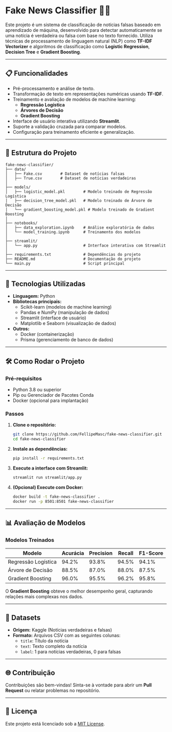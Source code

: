 # Fake News Classifier 📰🚨

Este projeto é um sistema de classificação de notícias falsas baseado em aprendizado de máquina, desenvolvido para detectar automaticamente se uma notícia é verdadeira ou falsa com base no texto fornecido. Utiliza técnicas de processamento de linguagem natural (NLP) como **TF-IDF Vectorizer** e algoritmos de classificação como **Logistic Regression**, **Decision Tree** e **Gradient Boosting**.

---

## 📋 Funcionalidades

- Pré-processamento e análise de texto.
- Transformação de texto em representações numéricas usando **TF-IDF**.
- Treinamento e avaliação de modelos de machine learning:
  - **Regressão Logística**
  - **Árvores de Decisão**
  - **Gradient Boosting**
- Interface de usuário interativa utilizando **Streamlit**.
- Suporte a validação cruzada para comparar modelos.
- Configuração para treinamento eficiente e generalização.

---

## 📁 Estrutura do Projeto

```
fake-news-classifier/
├── data/
│   ├── Fake.csv        # Dataset de notícias falsas
│   ├── True.csv        # Dataset de notícias verdadeiras
│
├── models/
│   ├── logistic_model.pkl        # Modelo treinado de Regressão Logística
│   ├── decision_tree_model.pkl   # Modelo treinado de Árvore de Decisão
│   └── gradient_boosting_model.pkl # Modelo treinado de Gradient Boosting
│
├── notebooks/
│   ├── data_exploration.ipynb    # Análise exploratória de dados
│   └── model_training.ipynb      # Treinamento dos modelos
│
├── streamlit/
│   └── app.py                    # Interface interativa com Streamlit
│
├── requirements.txt              # Dependências do projeto
├── README.md                     # Documentação do projeto
└── main.py                       # Script principal
```

---

## 🚀 Tecnologias Utilizadas

- **Linguagem:** Python
- **Bibliotecas principais:**
  - Scikit-learn (modelos de machine learning)
  - Pandas e NumPy (manipulação de dados)
  - Streamlit (interface de usuário)
  - Matplotlib e Seaborn (visualização de dados)
- **Outros:**
  - Docker (containerização)
  - Prisma (gerenciamento de banco de dados)

---

## 🛠️ Como Rodar o Projeto

### Pré-requisitos

- Python 3.8 ou superior
- Pip ou Gerenciador de Pacotes Conda
- Docker (opcional para implantação)

### Passos

1. **Clone o repositório:**

   ```bash
   git clone https://github.com/FellipeMasc/fake-news-classifier.git
   cd fake-news-classifier
   ```

2. **Instale as dependências:**

   ```bash
   pip install -r requirements.txt
   ```

3. **Execute a interface com Streamlit:**

   ```bash
   streamlit run streamlit/app.py
   ```

4. **(Opcional) Execute com Docker:**
   ```bash
   docker build -t fake-news-classifier .
   docker run -p 8501:8501 fake-news-classifier
   ```

---

## 📊 Avaliação de Modelos

### Modelos Treinados

| Modelo              | Acurácia | Precision | Recall | F1-Score |
| ------------------- | -------- | --------- | ------ | -------- |
| Regressão Logística | 94.2%    | 93.8%     | 94.5%  | 94.1%    |
| Árvore de Decisão   | 88.5%    | 87.0%     | 88.0%  | 87.5%    |
| Gradient Boosting   | 96.0%    | 95.5%     | 96.2%  | 95.8%    |

O **Gradient Boosting** obteve o melhor desempenho geral, capturando relações mais complexas nos dados.

---

## 📂 Datasets

- **Origem:** Kaggle (Notícias verdadeiras e falsas)
- **Formato:** Arquivos CSV com as seguintes colunas:
  - `title`: Título da notícia
  - `text`: Texto completo da notícia
  - `label`: 1 para notícias verdadeiras, 0 para falsas

---

## 🌐 Contribuição

Contribuições são bem-vindas! Sinta-se à vontade para abrir um **Pull Request** ou relatar problemas no repositório.

---

## 📜 Licença

Este projeto está licenciado sob a [MIT License](LICENSE).
